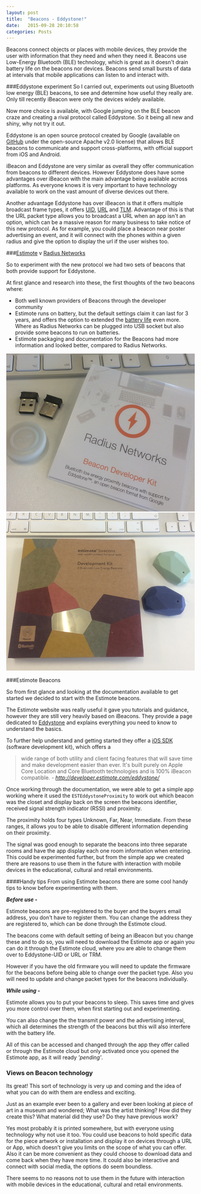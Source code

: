 ```yaml
---
layout: post
title:  "Beacons - Eddystone!"
date:   2015-09-28 20:10:58
categories: Posts
---
```

Beacons connect objects or places with mobile devices, they provide the user with information that they need and when they need it. Beacons use Low-Energy Bluetooth (BLE) technology, which is great as it doesn't drain battery life on the beacons nor devices. Beacons send small bursts of data at intervals that mobile applications can listen to and interact with.

###Eddystone experiment 
So I carried out, experiments out using Bluetooth low energy (BLE) beacons, to see and determine how useful they really are. Only till recently iBeacon were only the devices widely available. 

Now more choice is available, with Google jumping on the BLE beacon craze and creating a rival protocol called Eddystone. So it being all new and shiny, why not try it out.

Eddystone is an open source protocol created by Google (available on [GitHub](https://github.com/google/eddystone) under the open­-source Apache v2.0 license) that allows BLE beacons to communicate and support cross-platforms, with official support from iOS and Android. 

iBeacon and Eddystone are very similar as overall they offer communication from beacons to different devices. However Eddystone does have some advantages over iBeacon with the main advantage being available across platforms. As everyone knows it is very important to have technology available to work on the vast amount of diverse devices out there. 

Another advantage Eddystone has over iBeacon is that it offers multiple broadcast frame types, it offers [UID](http://developer.estimote.com/eddystone/#eddystone-uid), [URL](http://developer.estimote.com/eddystone/#eddystone-url) and [TLM](http://developer.estimote.com/eddystone/#eddystone-tlm). Advantage of this is that the URL packet type allows you to broadcast a URL when an app isn't an option, which can be a massive reason for many business to take notice of this new protocol. As for example, you could place a beacon near poster advertising an event, and it will connect with the phones within a given radius and give the option to display the url if the user wishes too.


###[Estimote](http://estimote.com/) v [Radius Networks](http://www.radiusnetworks.com/) 

So to experiment with the new protocol we had two sets of beacons that both provide support for Eddystone. 

At first glance and research into these, the first thoughts of the two beacons where:

 - Both well known providers of Beacons through the developer community
 - Estimote runs on battery, but the default settings claim it can last for 3 years,  and offers the option to extended the [battery life](https://community.estimote.com/hc/en-us/articles/202552866-How-to-optimize-battery-performance-of-Estimote-Beacons-) even more. Where as Radius Networks can be plugged into USB socket but also provide some beacons to run on batteries.
 - Estimote packaging and documentation for the Beacons had more information and looked better, compared to Radius Networks.

![Radius Networks Beacons](/images/RADbeacons.png) ![Estimote Beacons](/images/EstimoteBeacons.png)

###Estimote Beacons

So from first glance and looking at the documentation available to get started we decided to start with the Estimote beacons. 

The Estimote website was really useful it gave you tutorials and guidance, however they are still very heavily based on iBeacons. They provide a page dedicated to [Eddystone](http://developer.estimote.com/eddystone/) and explains everything you need to know to understand the basics. 

To further help understand and getting started  they offer a [iOS SDK](http://developer.estimote.com/eddystone/#ios-quick-start) (software development kit), which offers a 

> wide range of both utility and client facing features that will save time and make development easier than ever. It's built purely on Apple Core Location and Core Bluetooth technologies and is 100% iBeacon compatible. *- http://developer.estimote.com/eddystone/*

Once working through the documentation, we were able to get a simple app working where it used the `ESTEddystoneProximity` to work out which beacon was the closet and display back on the screen the beacons identifier, received signal strength indicator (RSSI) and proximity.

The proximity holds four types Unknown, Far, Near, Immediate. From these ranges, it allows you to be able to disable different information depending on their proximity. 

The signal was good enough to separate the beacons into three separate rooms and have the app display each one room information when entering. This could be experimented further, but from the simple app we created there are reasons to use them in the future with interaction with mobile devices in the educational, cultural and retail environments. 

####Handy tips 
From using Estimote beacons there are some cool handy tips to know before experimenting with them.

***Before use -***

Estimote beacons are pre-registered to the buyer and the buyers email address, you don't have to register them. You can change the address they are registered to, which can be done through the Estimote cloud.

The beacons come with default setting of being an iBeacon but you change these and to do so, you will need to download the Estimote app or again you can do it through the Estimote cloud, where you are able to change them over to Eddystone-UID or URL or TRM. 
 
However if you have the old firmware you will need to update the firmware for the beacons before being able to change over the packet type. 
Also you will need to update and change packet types for the beacons individually.

***While using -***

Estimote allows you to put your beacons to sleep. This saves time and gives you more control over them, when first starting out and experimenting.

You can also change the the transmit power and the advertising interval, which all determines the strength of the beacons but this will also interfere with the battery life. 

All of this can be accessed and changed through the app they offer called or through the Estimote cloud but only activated once you opened the Estimote app, as it will ready *'pending'*.

### Views on Beacon technology

Its great! This sort of technology is very up and coming and the idea of what you can do with them are endless and exciting. 

Just as an example ever been to a gallery and ever been looking at piece of art in a museum and wondered; What was the artist thinking? How did they create this? What material did they use? Do they have previous work?

Yes most probably it is printed somewhere, but with everyone using technology why not use it too. You could use beacons to hold specific data for the piece artwork or installation and display it on devices through a URL or App, which doesn't give you limits on the scope of what you can offer. Also it can be more convenient as they could choose to download data and come back when they have more time. It could also be interactive and connect with social media, the options do seem boundless. 

There seems to no reasons not to use them in the future with interaction with mobile devices in the educational, cultural and retail environments. 